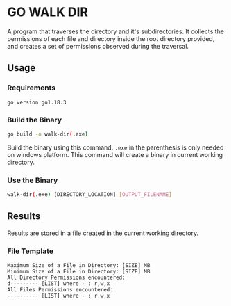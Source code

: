 # GO WALK DIR

A program that traverses the directory and it's subdirectories. It collects the permissions of each file and directory inside the root directory provided, and creates a set of permissions observed during the traversal.

## Usage

### Requirements

```go version go1.18.3```

### Build the Binary

```bash
go build -o walk-dir(.exe)
```

Build the binary using this command. `.exe` in the parenthesis is only needed on windows platform. This command will create a binary in current working directory.

### Use the Binary

```bash
walk-dir(.exe) [DIRECTORY_LOCATION] [OUTPUT_FILENAME]
```

## Results

Results are stored in a file created in the current working directory.

### File Template

```text
Maximum Size of a File in Directory: [SIZE] MB
Minimum Size of a File in Directory: [SIZE] MB
All Directory Permissions encountered: 
d--------- [LIST] where - : r,w,x
All Files Permissions encountered: 
---------- [LIST] where - : r,w,x
```
